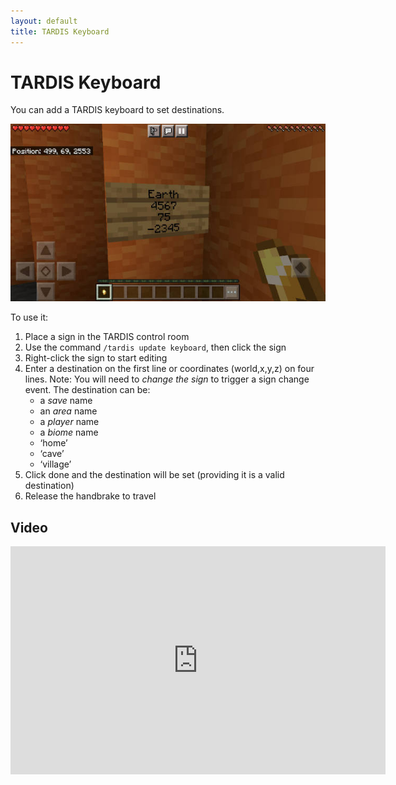 ```yaml
---
layout: default
title: TARDIS Keyboard
---
```


# TARDIS Keyboard

You can add a TARDIS keyboard to set destinations.

![Keyboard sign](/images/docs/keyboard.jpg)

To use it:

1. Place a sign in the TARDIS control room
2. Use the command `/tardis update keyboard`, then click the sign
3. Right-click the sign to start editing
4. Enter a destination on the first line or coordinates (world,x,y,z) on four lines. Note: You will need to _change the sign_ to trigger a sign change event. The destination can be:
   * a _save_ name
   * an _area_ name
   * a _player_ name
   * a _biome_ name
   * ‘home’
   * ‘cave’
   * ‘village’
5. Click done and the destination will be set (providing it is a valid destination)
6. Release the handbrake to travel

## Video

<iframe src="https://player.vimeo.com/video/66056277#t=16s" width="600" height="365" frameborder="0" webkitallowfullscreen mozallowfullscreen allowfullscreen></iframe>
